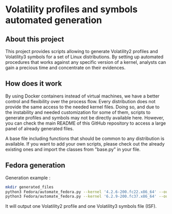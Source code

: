 # Volatility profiles and symbols automated generation 

## About this project

This project provides scripts allowing to generate Volatility2 profiles and Volatility3 symbols for a set of Linux distributions. By setting up automated procedures that works against any specific version of a kernel, analysts can gain a precious time and concentrate on their evidences. 

## How does it work

By using Docker containers instead of virtual machines, we have a better control and flexibility over the process flow. 
Every distribution does not provide the same access to the needed kernel files. Doing so, and due to the instability and needed customization for some of them, scripts to generate profiles and symbols may not be directly available here. However, you can check the main README of this GitHub repository to access a large panel of already generated files. 

A base file including functions that should be common to any distribution is available. If you want to add your own scripts, please check out the already existing ones and import the classes from "base.py" in your file.

## Fedora generation 

Generation example :

```sh
mkdir generated_files
python3 Fedora/automate_fedora.py --kernel '4.2.6-200.fc22.x86_64' --output-dir generated_files
python3 Fedora/automate_fedora.py --kernel '6.2.9-200.fc37.x86_64' --output-dir generated_files
```

It will output one Volatility2 profile and one Volatility3 symbols file (ISF).